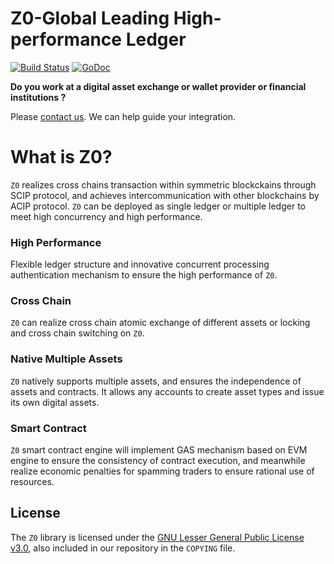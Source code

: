# Z0-Global Leading High-performance Ledger

[![Build Status](https://travis-ci.org/zipper-project/z0.svg?branch=master)](https://travis-ci.org/zipper-project/z0)
[![GoDoc](https://godoc.org/github.com/zipper-project/z0?status.svg)](https://godoc.org/github.com/zipper-project/z0)


**Do you work at a digital asset exchange or wallet provider or financial institutions ?** 

Please [contact us](mailto:support@zipper.com). We can help guide your integration.

# What is Z0?
`Z0` realizes cross chains transaction within symmetric blockckains through SCIP protocol, and achieves intercommunication with other blockchains by ACIP protocol. 
`Z0` can be deployed as single ledger or multiple ledger to meet high concurrency and high performance.

### High Performance
Flexible ledger structure and innovative concurrent processing authentication mechanism to ensure the high performance of `Z0`.

### Cross Chain
`Z0` can realize cross chain atomic exchange of different assets or locking and cross chain switching on `Z0`.

### Native Multiple Assets
`Z0` natively supports multiple assets, and ensures the independence of assets and contracts. It allows any accounts to create asset types and issue its own digital assets.

### Smart Contract
`Z0` smart contract engine will implement GAS mechanism based on EVM engine to ensure the consistency of contract execution, and meanwhile realize economic penalties for spamming traders to ensure rational use of resources.

## License
The `Z0` library  is licensed under the
[GNU Lesser General Public License v3.0](https://www.gnu.org/licenses/lgpl-3.0.en.html), also
included in our repository in the `COPYING` file.
